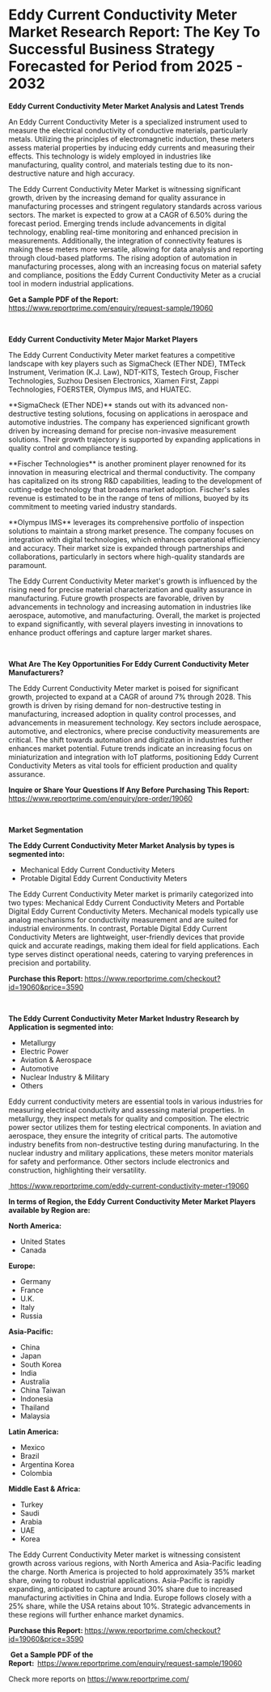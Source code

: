 <p><h1>Eddy Current Conductivity Meter Market Research Report: The Key To Successful Business Strategy Forecasted for Period from 2025 - 2032</h1></p><p><strong>Eddy Current Conductivity Meter Market Analysis and Latest Trends</strong></p>
<p><p>An Eddy Current Conductivity Meter is a specialized instrument used to measure the electrical conductivity of conductive materials, particularly metals. Utilizing the principles of electromagnetic induction, these meters assess material properties by inducing eddy currents and measuring their effects. This technology is widely employed in industries like manufacturing, quality control, and materials testing due to its non-destructive nature and high accuracy.</p><p>The Eddy Current Conductivity Meter Market is witnessing significant growth, driven by the increasing demand for quality assurance in manufacturing processes and stringent regulatory standards across various sectors. The market is expected to grow at a CAGR of 6.50% during the forecast period. Emerging trends include advancements in digital technology, enabling real-time monitoring and enhanced precision in measurements. Additionally, the integration of connectivity features is making these meters more versatile, allowing for data analysis and reporting through cloud-based platforms. The rising adoption of automation in manufacturing processes, along with an increasing focus on material safety and compliance, positions the Eddy Current Conductivity Meter as a crucial tool in modern industrial applications.</p></p>
<p><strong>Get a Sample PDF of the Report:&nbsp;</strong> <a href="https://www.reportprime.com/enquiry/request-sample/19060?utm_campaign=2222&utm_medium=2&utm_source=Github&utm_content=ia&utm_term=19032025&utm_id=eddy-current-conductivity-meter">https://www.reportprime.com/enquiry/request-sample/19060</a></p>
<p>&nbsp;</p>
<p><strong>Eddy Current Conductivity Meter Major Market Players</strong></p>
<p><p>The Eddy Current Conductivity Meter market features a competitive landscape with key players such as SigmaCheck (ETher NDE), TMTeck Instrument, Verimation (K.J. Law), NDT-KITS, Testech Group, Fischer Technologies, Suzhou Desisen Electronics, Xiamen First, Zappi Technologies, FOERSTER, Olympus IMS, and HUATEC. </p><p>**SigmaCheck (ETher NDE)** stands out with its advanced non-destructive testing solutions, focusing on applications in aerospace and automotive industries. The company has experienced significant growth driven by increasing demand for precise non-invasive measurement solutions. Their growth trajectory is supported by expanding applications in quality control and compliance testing.</p><p>**Fischer Technologies** is another prominent player renowned for its innovation in measuring electrical and thermal conductivity. The company has capitalized on its strong R&D capabilities, leading to the development of cutting-edge technology that broadens market adoption. Fischer's sales revenue is estimated to be in the range of tens of millions, buoyed by its commitment to meeting varied industry standards.</p><p>**Olympus IMS** leverages its comprehensive portfolio of inspection solutions to maintain a strong market presence. The company focuses on integration with digital technologies, which enhances operational efficiency and accuracy. Their market size is expanded through partnerships and collaborations, particularly in sectors where high-quality standards are paramount.</p><p>The Eddy Current Conductivity Meter market's growth is influenced by the rising need for precise material characterization and quality assurance in manufacturing. Future growth prospects are favorable, driven by advancements in technology and increasing automation in industries like aerospace, automotive, and manufacturing. Overall, the market is projected to expand significantly, with several players investing in innovations to enhance product offerings and capture larger market shares.</p></p>
<p>&nbsp;</p>
<p><strong>What Are The Key Opportunities For Eddy Current Conductivity Meter Manufacturers?</strong></p>
<p><p>The Eddy Current Conductivity Meter market is poised for significant growth, projected to expand at a CAGR of around 7% through 2028. This growth is driven by rising demand for non-destructive testing in manufacturing, increased adoption in quality control processes, and advancements in measurement technology. Key sectors include aerospace, automotive, and electronics, where precise conductivity measurements are critical. The shift towards automation and digitization in industries further enhances market potential. Future trends indicate an increasing focus on miniaturization and integration with IoT platforms, positioning Eddy Current Conductivity Meters as vital tools for efficient production and quality assurance.</p></p>
<p><strong>Inquire or Share Your Questions If Any Before Purchasing This Report:</strong> <a href="https://www.reportprime.com/enquiry/pre-order/19060?utm_campaign=2222&utm_medium=2&utm_source=Github&utm_content=ia&utm_term=19032025&utm_id=eddy-current-conductivity-meter">https://www.reportprime.com/enquiry/pre-order/19060</a></p>
<p>&nbsp;</p>
<p><strong>Market Segmentation</strong></p>
<p><strong>The Eddy Current Conductivity Meter Market Analysis by types is segmented into:</strong></p>
<p><ul><li>Mechanical Eddy Current Conductivity Meters</li><li>Protable Digital Eddy Current Conductivity Meters</li></ul></p>
<p><p>The Eddy Current Conductivity Meter market is primarily categorized into two types: Mechanical Eddy Current Conductivity Meters and Portable Digital Eddy Current Conductivity Meters. Mechanical models typically use analog mechanisms for conductivity measurement and are suited for industrial environments. In contrast, Portable Digital Eddy Current Conductivity Meters are lightweight, user-friendly devices that provide quick and accurate readings, making them ideal for field applications. Each type serves distinct operational needs, catering to varying preferences in precision and portability.</p></p>
<p><strong>Purchase this Report:&nbsp;</strong><a href="https://www.reportprime.com/checkout?id=19060&price=3590&utm_campaign=2222&utm_medium=2&utm_source=Github&utm_content=ia&utm_term=19032025&utm_id=eddy-current-conductivity-meter">https://www.reportprime.com/checkout?id=19060&price=3590</a></p>
<p>&nbsp;</p>
<p><strong>The Eddy Current Conductivity Meter Market Industry Research by Application is segmented into:</strong></p>
<p><ul><li>Metallurgy</li><li>Electric Power</li><li>Aviation & Aerospace</li><li>Automotive</li><li>Nuclear Industry & Military</li><li>Others</li></ul></p>
<p><p>Eddy current conductivity meters are essential tools in various industries for measuring electrical conductivity and assessing material properties. In metallurgy, they inspect metals for quality and composition. The electric power sector utilizes them for testing electrical components. In aviation and aerospace, they ensure the integrity of critical parts. The automotive industry benefits from non-destructive testing during manufacturing. In the nuclear industry and military applications, these meters monitor materials for safety and performance. Other sectors include electronics and construction, highlighting their versatility.</p></p>
<p><a href="https://www.reportprime.com/eddy-current-conductivity-meter-r19060?utm_campaign=2222&utm_medium=2&utm_source=Github&utm_content=ia&utm_term=19032025&utm_id=eddy-current-conductivity-meter">&nbsp;https://www.reportprime.com/eddy-current-conductivity-meter-r19060</a></p>
<p><strong>In terms of Region, the Eddy Current Conductivity Meter Market Players available by Region are:</strong></p>
<p>
    <p> <strong> North America: </strong>
        <ul>
            <li>United States</li>
            <li>Canada</li>
        </ul>
        </p> 
    <p> <strong> Europe: </strong>
        <ul>
            <li>Germany</li>
            <li>France</li>
            <li>U.K.</li>
            <li>Italy</li>
            <li>Russia</li>
        </ul>
        </p> 
    <p> <strong> Asia-Pacific: </strong>
        <ul>
            <li>China</li>
            <li>Japan</li>
            <li>South Korea</li>
            <li>India</li>
            <li>Australia</li>
            <li>China Taiwan</li>
            <li>Indonesia</li>
            <li>Thailand</li>
            <li>Malaysia</li>
        </ul>
        </p> 
    <p> <strong> Latin America: </strong>
        <ul>
            <li>Mexico</li>
            <li>Brazil</li>
            <li>Argentina Korea</li>
            <li>Colombia</li>
        </ul>
        </p> 
    <p> <strong> Middle East & Africa: </strong>
        <ul>
            <li>Turkey</li>
            <li>Saudi</li>
            <li>Arabia</li>
            <li>UAE</li>
            <li>Korea</li>
        </ul>
    </p>
    </p>
<p><p>The Eddy Current Conductivity Meter market is witnessing consistent growth across various regions, with North America and Asia-Pacific leading the charge. North America is projected to hold approximately 35% market share, owing to robust industrial applications. Asia-Pacific is rapidly expanding, anticipated to capture around 30% share due to increased manufacturing activities in China and India. Europe follows closely with a 25% share, while the USA retains about 10%. Strategic advancements in these regions will further enhance market dynamics.</p></p>
<p><strong>Purchase this Report: </strong><a href="https://www.reportprime.com/checkout?id=19060&price=3590&utm_campaign=2222&utm_medium=2&utm_source=Github&utm_content=ia&utm_term=19032025&utm_id=eddy-current-conductivity-meter">https://www.reportprime.com/checkout?id=19060&price=3590</a></p>
<p>&nbsp;<strong>Get a Sample PDF of the Report:&nbsp;&nbsp;</strong><a href="https://www.reportprime.com/enquiry/request-sample/19060?utm_campaign=2222&utm_medium=2&utm_source=Github&utm_content=ia&utm_term=19032025&utm_id=eddy-current-conductivity-meter">https://www.reportprime.com/enquiry/request-sample/19060</a></p>
<p><strong></strong></p>
<p>Check more reports on <a href="https://www.reportprime.com/?utm_campaign=2222&utm_medium=2&utm_source=Github&utm_content=ia&utm_term=19032025&utm_id=eddy-current-conductivity-meter">https://www.reportprime.com/</a></p>